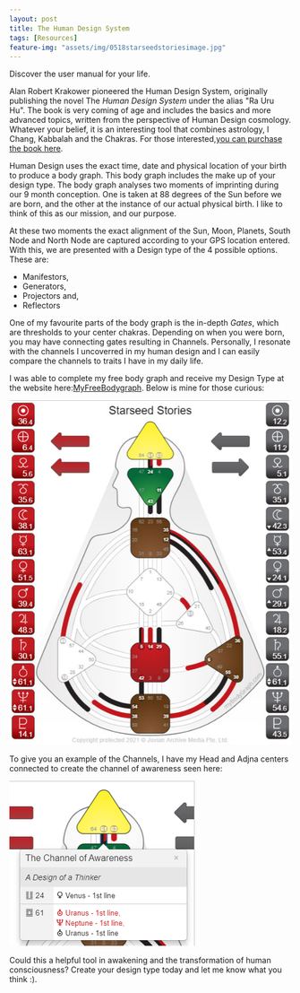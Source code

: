```yaml
---
layout: post
title: The Human Design System
tags: [Resources]
feature-img: "assets/img/0518starseedstoriesimage.jpg"
---
```


Discover the user manual for your life.

Alan Robert Krakower pioneered the Human Design System, originally publishing the novel The *Human Design System* under the alias "Ra Uru Hu". The book is very coming of age and includes the basics and more advanced topics, written from the perspective of Human Design cosmology. Whatever your belief, it is an interesting tool that combines astrology, I Chang, Kabbalah and the Chakras. For those interested,[you can purchase the book here](https://humandesignamerica.com/books/general-education/item/66-the-black-book).

Human Design uses the exact time, date and physical location of your birth to produce a body graph. This body graph includes the make up of your design type. The body graph analyses two moments of imprinting during our 9 month conception. One is taken at 88 degrees of the Sun before we are born, and the other at the instance of our actual physical birth. I like to think of this as our mission, and our purpose.

At these two moments the exact alignment of the Sun, Moon, Planets, South Node and North Node are captured according to your GPS location entered. With this, we are presented with a Design type of the 4 possible options. These are:

* Manifestors, 
* Generators, 
* Projectors and, 
* Reflectors

One of my favourite parts of the body graph is the in-depth *Gates*, which are thresholds to your center chakras. Depending on when you were born, you may have connecting gates resulting in Channels. Personally, I resonate with the channels I uncoverred in my human design and I can easily compare the channels to traits I have in my daily life.

I was able to complete my free body graph and receive my Design Type at the website here:[MyFreeBodygraph](https://www.mybodygraph.com/). Below is mine for those curious:

![alt text](https://raw.githubusercontent.com/starseedstories/starseedstories.github.io/main/assets/img/human-design-bodygraph.jpg "Starseed Stories Human Design Chart")

To give you an example of the Channels, I have my Head and Adjna centers connected to create the channel of awareness seen here:

![alt text](https://raw.githubusercontent.com/starseedstories/starseedstories.github.io/main/assets/img/thechannelofawareness.png "Starseed Stories Channel of Awareness")

Could this a helpful tool in awakening and the transformation of human consciousness? Create your design type today and let me know what you think :).